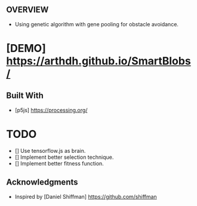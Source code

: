 ## OVERVIEW
 * Using genetic algorithm with gene pooling for obstacle avoidance.
# [DEMO] https://arthdh.github.io/SmartBlobs/


## Built With
* [p5js] https://processing.org/

# TODO
- [] Use tensorflow.js as brain.
- [] Implement better selection technique.
- [] Implement better fitness function.

## Acknowledgments

* Inspired by [Daniel Shiffman] https://github.com/shiffman
